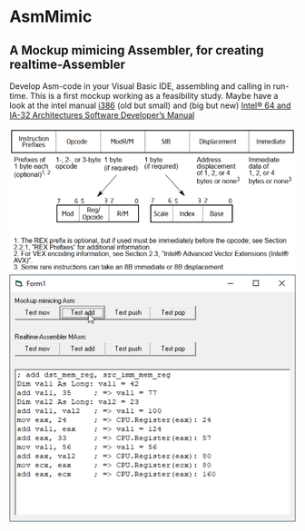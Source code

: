 # AsmMimic
## A Mockup mimicing Assembler, for creating realtime-Assembler  
Develop Asm-code in your Visual Basic IDE, assembling and calling in run-time.
This is a first mockup working as a feasibility study.
Maybe have a look at the intel manual [i386](http://css.csail.mit.edu/6.858/2013/readings/i386.pdf) (old but small) and (big but new) [Intel® 64 and IA-32 Architectures Software Developer’s Manual](https://software.intel.com/content/dam/develop/public/us/en/documents/325462-sdm-vol-1-2abcd-3abcd.pdf)


![IA32InstructionFormat Image](Resources/IA32InstructionFormat.png "IA32InstructionFormat Image")
![AsmMimic Image](Resources/AsmMimic.png "AsmMimic Image")